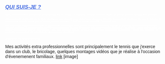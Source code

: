 <style>
 body {
 font-family:verdana, sans-serif;
 }
 h1 {
 color: RoyalBlue;
 text-decoration: underline;
 font-style: italic;
 font-size: 120%;
 text-transform: uppercase;
 }
 </style>
<h1>Qui suis-je ?</h1>


<style>
 body {
 font-family:verdana, sans-serif;
 }
 h2 {
 color: white;
 font-style: italic;
 font-size: 50%;
 text-transform: none;
 }
 </style>
<h2>Après l'obtention d'un Bacalauréat STI (Sicences des Techniques Industriels), J'ai poursuivi mes études vers un BTS Génie Optique Instrumentale.

J'ai ensuite pris la direction de la région parisienne pour me faire un première expérience, j'ai décroché mon premier emploi en tant que Technicien de maintenance en endoscopie qui j'ai occupé pendant deux ans et demi au sein de la société Olympus France.

J'ai ensuite eu l'auportunité d'intégrer la société  CMI - Cleanroom Management International qui m'a proposé un poste de technicien validation qui consiste à qualifier des équipements dans les établissements de santé et dans les laboratoires pharmaceutiques.
 J’ai ensuite évolué vers un poste de technicien métrologie que j’occupe depuis 5 ans. Mes missions sont de vérifier et de régler des instruments de mesures, comme des compteurs de particules, des capteurs de température, de pression et d’humidité.</h2>
 

## Quels sont mes centres d'intérêts ?

Mes activités extra professionnelles sont principalement le tennis que j'exerce dans un club, le bricolage, quelques montages vidéos que je réalise à l'occasion d'évenemenent familiaux.
[link](https://www.youtube.com/watch?v=30M3vJBBlgI)
[image]


